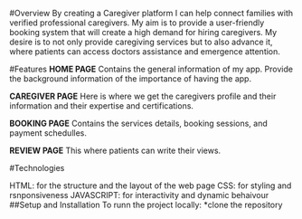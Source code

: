 #Overview
By creating a Caregiver platform  I can help connect families with verified professional caregivers. My aim is to provide a user-friendly booking system that will create a high demand for hiring caregivers. My desire is to not only provide caregiving services but to also advance it, where patients can access doctors assistance and emergence  attention.

#Features
**HOME PAGE**
Contains the general information of my app. 
Provide the background information of the  importance of having the app.

**CAREGIVER PAGE**
Here is where we get the caregivers  profile  and their information and their expertise and certifications.

**BOOKING PAGE**
Contains the services details, booking sessions, and payment schedulles.

**REVIEW PAGE**
This where patients can write their views.


#Technologies

HTML: for the structure and the layout of the  web page
CSS: for styling and rsnponsiveness
JAVASCRIPT: for interactivity and dynamic behaivour
##Setup and Installation
To runn the project locally:
*clone the repository